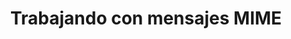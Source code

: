 ---
title: "Trabajando con mensajes MIME"
url: /es/net/working-with-mime-messages/
weight: 10
type: docs
---